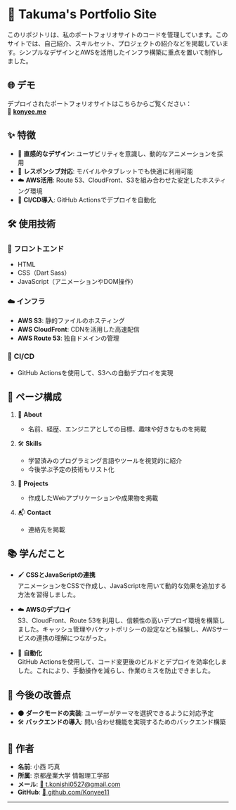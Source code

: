 
# 🌟 **Takuma's Portfolio Site**

このリポジトリは、私のポートフォリオサイトのコードを管理しています。このサイトでは、自己紹介、スキルセット、プロジェクトの紹介などを掲載しています。シンプルなデザインとAWSを活用したインフラ構築に重点を置いて制作しました。



## 🌐 **デモ**

デプロイされたポートフォリオサイトはこちらからご覧ください：  
🔗 **[konyee.me](https://konyee.me)**



## ✨ **特徴**

- 🎨 **直感的なデザイン**: ユーザビリティを意識し、動的なアニメーションを採用  
- 📱 **レスポンシブ対応**: モバイルやタブレットでも快適に利用可能  
- ☁️ **AWS活用**: Route 53、CloudFront、S3を組み合わせた安定したホスティング環境  
- 🤖 **CI/CD導入**: GitHub Actionsでデプロイを自動化


## 🛠️ **使用技術**

### 🔧 **フロントエンド**
- HTML  
- CSS（Dart Sass）  
- JavaScript（アニメーションやDOM操作）

### ☁️ **インフラ**
- **AWS S3**: 静的ファイルのホスティング  
- **AWS CloudFront**: CDNを活用した高速配信  
- **AWS Route 53**: 独自ドメインの管理

### 🚀 **CI/CD**
- GitHub Actionsを使用して、S3への自動デプロイを実現



## 📄 **ページ構成**

1. 📝 **About**  
   - 名前、経歴、エンジニアとしての目標、趣味や好きなものを掲載

2. 🛠️ **Skills**  
   - 学習済みのプログラミング言語やツールを視覚的に紹介  
   - 今後学ぶ予定の技術もリスト化

3. 🌟 **Projects**  
   - 作成したWebアプリケーションや成果物を掲載

4. 📬 **Contact**  
   - 連絡先を掲載



## 📚 **学んだこと**

- 🖌️ **CSSとJavaScriptの連携**  
  アニメーションをCSSで作成し、JavaScriptを用いて動的な効果を追加する方法を習得しました。

- ☁️ **AWSのデプロイ**  
  S3、CloudFront、Route 53を利用し、信頼性の高いデプロイ環境を構築しました。キャッシュ管理やバケットポリシーの設定なども経験し、AWSサービスの連携の理解につながった。

- 🔄 **自動化**  
  GitHub Actionsを使用して、コード変更後のビルドとデプロイを効率化しました。これにより、手動操作を減らし、作業のミスを防止できました。



## 🚀 **今後の改善点**

- 🌑 **ダークモードの実装**: ユーザーがテーマを選択できるように対応予定  
- 🛠️ **バックエンドの導入**: 問い合わせ機能を実現するためのバックエンド構築  



## 👤 **作者**

- **名前**: 小西 巧真  
- **所属**: 京都産業大学 情報理工学部  
- **メール**: [📧 t.konishi0527@gmail.com](mailto:t.konishi0527@gmail.com)  
- **GitHub**: [🔗 github.com/Konyee11](https://github.com/Konyee11)  

---
